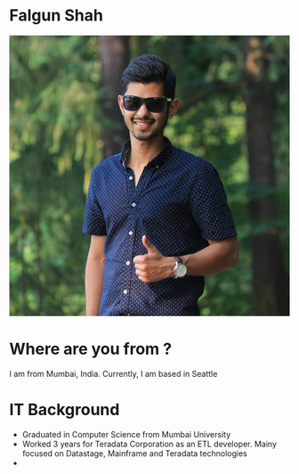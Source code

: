# Falgun Shah

![GitHub Logo](/image/falgun.jpg)

# Where are you from ?
I am from Mumbai, India. Currently, I am based in Seattle

# IT Background
* Graduated in Computer Science from Mumbai University
* Worked 3 years for Teradata Corporation as an ETL developer. Mainy focused on Datastage, Mainframe and Teradata technologies
*
